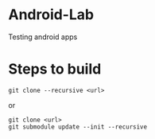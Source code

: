 # Android-Lab
Testing android apps

# Steps to build
```
git clone --recursive <url>
```
or
```
git clone <url>
git submodule update --init --recursive
```
